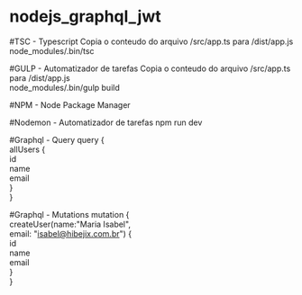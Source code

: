 # nodejs_graphql_jwt

#TSC - Typescript
Copia o conteudo do arquivo /src/app.ts para /dist/app.js <br>
node_modules/.bin/tsc

#GULP - Automatizador de tarefas
Copia o conteudo do arquivo /src/app.ts para /dist/app.js <br>
node_modules/.bin/gulp build

#NPM - Node Package Manager

#Nodemon - Automatizador de tarefas
npm run dev

#Graphql - Query
query { <br>
  allUsers { <br>
    id <br>
    name <br>
    email <br>
  } <br>
}<br>

#Graphql - Mutations
mutation { <br>
  createUser(name:"Maria Isabel", <br>
  email: "isabel@hibejix.com.br") { <br>
    id <br>
    name <br>
    email <br>
  } <br>
}
